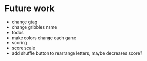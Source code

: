 # Future work

- change gtag
- change gribbles name
- todos
- make colors change each game
- scoring
- score scale
- add shuffle button to rearrange letters, maybe decreases score?
